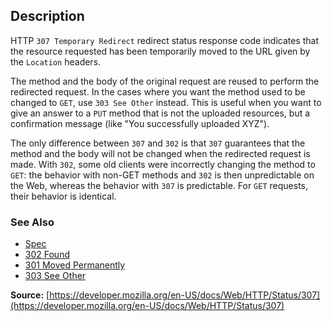## Description

HTTP `307 Temporary Redirect` redirect
status response code indicates that the resource requested has been temporarily moved to
the URL given by the `Location` headers.

The method and the body of the original request are reused to perform the redirected
request. In the cases where you want the method used to be changed to
`GET`, use `303 See Other` instead. This is
useful when you want to give an answer to a `PUT` method that is not the
uploaded resources, but a confirmation message (like "You successfully uploaded XYZ").

The only difference between `307` and `302` is that
`307` guarantees that the method and the body will not be changed when the
redirected request is made. With `302`, some old clients were incorrectly
changing the method to `GET`: the behavior with non-GET
methods and `302` is then unpredictable on the Web, whereas the behavior with
`307` is predictable. For `GET` requests, their behavior is identical.

### See Also
- [Spec](https://httpwg.org/specs/rfc9110.html#status.307)
- [302 Found](https://http.cat/status/302)
- [301 Moved Permanently](https://http.cat/status/301)
- [303 See Other](https://http.cat/status/303)

**Source:** [https://developer.mozilla.org/en-US/docs/Web/HTTP/Status/307](https://developer.mozilla.org/en-US/docs/Web/HTTP/Status/307)
